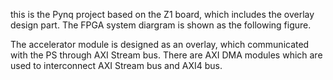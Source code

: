 this is the Pynq project based on the Z1 board, which includes the overlay design part.
The FPGA system diargram is shown as the following figure. 



The accelerator module is designed as an overlay, which communicated with the PS through 
AXI Stream bus. There are AXI DMA modules which are used to interconnect AXI Stream bus 
and AXI4 bus. 
